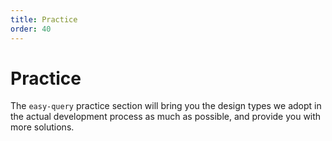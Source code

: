 ```yaml
---
title: Practice
order: 40
---
```


# Practice
The `easy-query` practice section will bring you the design types we adopt in the actual development process as much as possible, and provide you with more solutions.

